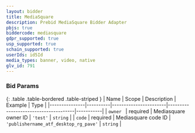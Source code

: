 ```yaml
---
layout: bidder
title: MediaSquare
description: Prebid MediaSquare Bidder Adapter
pbjs: true
biddercode: mediasquare
gdpr_supported: true
usp_supported: true
schain_supported: true
userIds: id5Id
media_types: banner, video, native
glv_id: 791
---
```



### Bid Params

{: .table .table-bordered .table-striped }
| Name          | Scope    | Description           | Example                              | Type      |
|---------------|----------|-----------------------|--------------------------------------|-----------|
| `owner `      | required | Mediasquare owner ID  | `'test'`                               | `string`  |
| `code`        | required | Mediasquare code ID   | `'publishername_atf_desktop_rg_pave'`  | `string`  |
